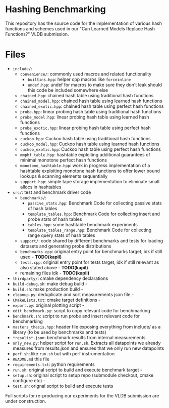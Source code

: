 
# Hashing Benchmarking

This repository has the source code for the implementation of various hash functions and schemes used in our "Can Learned Models Replace Hash Functions?" VLDB submission. 

# Files

- `include/`: 
  - `convenience/`: commonly used macros and related functionality 
    - `builtins.hpp`: helper cpp macros like `forceinline` 
    - `undef.hpp`: undef for macros to make sure they don't leak should this code be included somewhere else 
  - `chained.hpp`: chained hash table using traditional hash functions
  - `chained_model.hpp`: chained hash table using learned hash functions
  - `chained_exotic.hpp`: chained hash table using perfect hash functions
  - `probe.hpp`: linear probing hash table using traditional hash functions
  - `probe_model.hpp`: linear probing hash table using learned hash functions
  - `probe_exotic.hpp`: linear probing hash table using perfect hash functions
  - `cuckoo.hpp`: Cuckoo hash table using traditional hash functions
  - `cuckoo_model.hpp`: Cuckoo hash table using learned hash functions
  - `cuckoo_exotic.hpp`: Cuckoo hash table using perfect hash functions
  - `mmphf_table.hpp`: hashtable exploiting additional guarantees of minimal monotone perfect hash functions
  - `monotone_hashtable.hpp`: work in progress implementation of a hashtable exploiting monotone hash functions to offer lower bound lookups & scanning elements sequentially
  - `support.hpp`: simple tape storage implementation to eliminate small allocs in hashtables
- `src/`: test and benchmark driver code 
  - `benchmarks/`:
    - `passive_stats.hpp`: Benchmark Code for collecting passive stats of hash tables
    - `template_tables.hpp`: Benchmark Code for collecting insert and probe stats of hash tables
    - `tables.hpp`: some hashtable benchmark experiments 
    - `template_tables_range.hpp`: Benchmark Code for collecting range query stats of hash tables
  - `support/`: code shared by different benchmarks and tests for loading datasets and generating probe distributions
  <!-- - `tests/`: testcase code to ensure everything works correctly. Seems to have never been updated  -->
  - `benchmarks.cpp`: original entry point for benchmarks target, idk if still used - **TODO(kapil)**
  - `tests.cpp`: original entry point for tests target, idk if still relevant as also stated above - **TODO(kapil)**
  - remaining files idk - **TODO(kapil)**
- `thirdparty/`: cmake dependency declarations
- `build-debug.sh`: make debug build - 
- `build.sh`: make production build - 
- `cleanup.py`: deduplicate and sort measurements json file - 
- `CMakeLists.txt`: cmake target definitions - 
- `export.py`: original plotting script - 
- `edit_benchmark.py`: script to copy relevant code for benchmarking
- `benchmark.sh`: script to run probe and insert relevant code for benchmarking
- `masters_thesis.hpp`: header file exposing everything from include/ as a library (to be used by benchmarks and tests)
- `*results*.json`: benchmark results from internal measurements 
- `only_new.py`: helper script for `run.sh`. Extracts all datapoints we already measures from results.json and ensures that we only run new datapoints
- `perf.sh`: like `run.sh` but with perf instrumentation
- `README.md` this file
- `requirements.txt`: python requirements 
- `run.sh`: original script to build and execute benchmark target - 
- `setup.sh`: original script to setup repo (submodule checkout, cmake configure etc) - 
- `test.sh`: orignal script to build and execute tests

Full scripts for re-producing our experiments for the VLDB submission are under construction.

